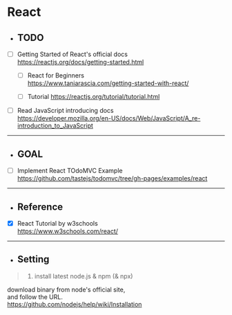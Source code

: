 # React 

* ## TODO

- [ ] Getting Started of React's official docs\
https://reactjs.org/docs/getting-started.html

    - [ ] React for Beginners\
    https://www.taniarascia.com/getting-started-with-react/
    
    - [ ] Tutorial
    https://reactjs.org/tutorial/tutorial.html

- [ ] Read JavaScript introducing docs\
https://developer.mozilla.org/en-US/docs/Web/JavaScript/A_re-introduction_to_JavaScript

* * *

* ## GOAL

- [ ] Implement React TOdoMVC Example\
https://github.com/tastejs/todomvc/tree/gh-pages/examples/react

* * *

* ## Reference

- [X] React Tutorial by w3schools\
https://www.w3schools.com/react/

* * *

* ## Setting

>1. install latest node.js & npm (& npx)

download binary from node's official site,\
and follow the URL.\
https://github.com/nodejs/help/wiki/Installation